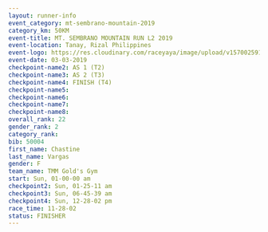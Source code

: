 ```yaml
---
layout: runner-info 
event_category: mt-sembrano-mountain-2019 
category_km: 50KM 
event-title: MT. SEMBRANO MOUNTAIN RUN L2 2019 
event-location: Tanay, Rizal Philippines 
event-logo: https://res.cloudinary.com/raceyaya/image/upload/v1570025913/logo/mt_sembrano_osaoze.jpg 
event-date: 03-03-2019 
checkpoint-name2: AS 1 (T2) 
checkpoint-name3: AS 2 (T3) 
checkpoint-name4: FINISH (T4) 
checkpoint-name5: 
checkpoint-name6: 
checkpoint-name7: 
checkpoint-name8: 
overall_rank: 22
gender_rank: 2
category_rank: 
bib: 50004
first_name: Chastine
last_name: Vargas
gender: F
team_name: TMM Gold's Gym
start: Sun, 01-00-00 am
checkpoint2: Sun, 01-25-11 am
checkpoint3: Sun, 06-45-39 am
checkpoint4: Sun, 12-28-02 pm
race_time: 11-28-02
status: FINISHER
---
```


